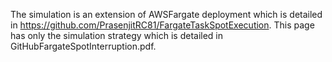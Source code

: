 The simulation is an extension of AWSFargate deployment which is detailed in https://github.com/PrasenjitRC81/FargateTaskSpotExecution. This page has only the simulation strategy which is detailed in GitHubFargateSpotInterruption.pdf.

